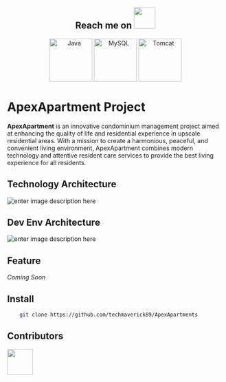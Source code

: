 

  
<h2 align="center">Reach me on <img src="https://media.giphy.com/media/mGcNjsfWAjY5AEZNw6/giphy.gif" width="50"></h2>

<p align="center">
  <img src="https://edent.github.io/SuperTinyIcons/images/svg/java.svg" width="100" title="Java">
  <img src="https://edent.github.io/SuperTinyIcons/images/svg/mysql.svg" width="100" title="MySQL">
  <img src="https://user-images.githubusercontent.com/25181517/183894676-137319b5-1364-4b6a-ba4f-e9fc94ddc4aa.png" width="100" title="Tomcat"/>
 </p>

# ApexApartment Project

**ApexApartment** is an innovative condominium management project aimed at enhancing the quality of life and residential experience in upscale residential areas. With a mission to create a harmonious, peaceful, and convenient living environment, ApexApartment combines modern technology and attentive resident care services to provide the best living experience for all residents.

## Technology Architecture
![enter image description here](https://res.cloudinary.com/dgiozc0lj/image/upload/v1719901425/qvz7vnbo3vzjhw32fgua.jpg)
## Dev Env Architecture
![enter image description here](https://res.cloudinary.com/dgiozc0lj/image/upload/v1721405287/fyf3m9smntomnhyq2kfe.jpg)

## Feature

*Coming Soon*

## Install
```sh
	git clone https://github.com/techmaverick89/ApexApartments
```


## Contributors

<a href="https://github.com/huynhduydong">
<img src="https://github.com/huynhduydong.png" width="60px;"/><br /></a>
